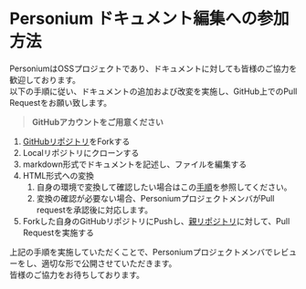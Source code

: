 #  Personium ドキュメント編集への参加方法

PersoniumはOSSプロジェクトであり、ドキュメントに対しても皆様のご協力を歓迎しております。<br>
以下の手順に従い、ドキュメントの追加および改変を実施し、GitHub上でのPull Requestをお願い致します。


> __GitHubアカウントをご用意ください__

1. [GitHubリポジトリ](https://github.com/personium/personium.github.io)をForkする
1. Localリポジトリにクローンする
1. markdown形式でドキュメントを記述し、ファイルを編集する
1. HTML形式への変換  
    1. 自身の環境で変換して確認したい場合はこの[手順](https://gist.github.com/dixonsiu/28c473f93722e586e6d53b035923967c)を参照してください。  
    1. 変換の確認が必要ない場合、PersoniumプロジェクトメンバがPull requestを承認後に対応します。  
1. Forkした自身のGitHubリポジトリにPushし、[親リポジトリ](https://github.com/personium/personium.github.io)に対して、Pull Requestを実施する


上記の手順を実施していただくことで、Personiumプロジェクトメンバでレビューをし、適切な形で公開させていただきます。<br>
皆様のご協力をお待ちしております。
